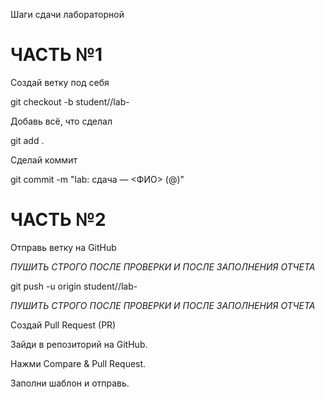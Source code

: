Шаги сдачи лабораторной

# ЧАСТЬ №1

Создай ветку под себя

git checkout -b student/<github-username>/lab-<N>


Добавь всё, что сделал

git add .


Сделай коммит

git commit -m "lab<N>: сдача — <ФИО> (@<github-username>)"

# ЧАСТЬ №2

Отправь ветку на GitHub

*ПУШИТЬ СТРОГО ПОСЛЕ ПРОВЕРКИ И ПОСЛЕ ЗАПОЛНЕНИЯ ОТЧЕТА*

git push -u origin student/<github-username>/lab-<N> 

*ПУШИТЬ СТРОГО ПОСЛЕ ПРОВЕРКИ И ПОСЛЕ ЗАПОЛНЕНИЯ ОТЧЕТА*


Создай Pull Request (PR)

Зайди в репозиторий на GitHub.

Нажми Compare & Pull Request.

Заполни шаблон и отправь.